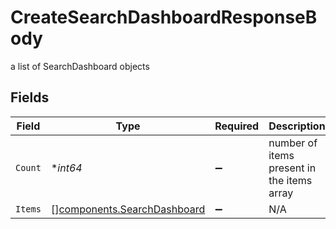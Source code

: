 # CreateSearchDashboardResponseBody

a list of SearchDashboard objects


## Fields

| Field                                                                      | Type                                                                       | Required                                                                   | Description                                                                |
| -------------------------------------------------------------------------- | -------------------------------------------------------------------------- | -------------------------------------------------------------------------- | -------------------------------------------------------------------------- |
| `Count`                                                                    | **int64*                                                                   | :heavy_minus_sign:                                                         | number of items present in the items array                                 |
| `Items`                                                                    | [][components.SearchDashboard](../../models/components/searchdashboard.md) | :heavy_minus_sign:                                                         | N/A                                                                        |